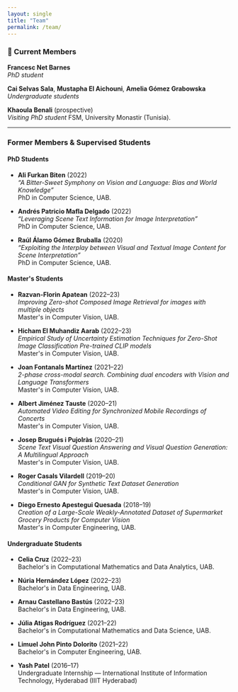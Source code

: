 ```yaml
---
layout: single
title: "Team"
permalink: /team/
---
```


### 🌱 Current Members

**Francesc Net Barnes**  
_PhD student_

**Cai Selvas Sala**, **Mustapha El Aichouni**, **Amelia Gómez Grabowska**  
_Undergraduate students_

**Khaoula Benali** (prospective)  
_Visiting PhD student_ FSM, University Monastir (Tunisia).

---

### Former Members & Supervised Students

#### PhD Students

- **Ali Furkan Biten** (2022)  
  _“A Bitter-Sweet Symphony on Vision and Language: Bias and World Knowledge”_  
  PhD in Computer Science, UAB.

- **Andrés Patricio Mafla Delgado** (2022)  
  _“Leveraging Scene Text Information for Image Interpretation”_  
  PhD in Computer Science, UAB.

- **Raúl Álamo Gómez Bruballa** (2020)  
  _“Exploiting the Interplay between Visual and Textual Image Content for Scene Interpretation”_  
  PhD in Computer Science, UAB.

#### Master's Students

- **Razvan-Florin Apatean** (2022–23)  
  _Improving Zero-shot Composed Image Retrieval for images with multiple objects_  
  Master's in Computer Vision, UAB.

- **Hicham El Muhandiz Aarab** (2022–23)  
  _Empirical Study of Uncertainty Estimation Techniques for Zero-Shot Image Classification Pre-trained CLIP models_  
  Master's in Computer Vision, UAB.

- **Joan Fontanals Martínez** (2021–22)  
  _2-phase cross-modal search. Combining dual encoders with Vision and Language Transformers_  
  Master's in Computer Vision, UAB.

- **Albert Jiménez Tauste** (2020–21)  
  _Automated Video Editing for Synchronized Mobile Recordings of Concerts_  
  Master's in Computer Vision, UAB.

- **Josep Brugués i Pujolràs** (2020–21)  
  _Scene Text Visual Question Answering and Visual Question Generation: A Multilingual Approach_  
  Master's in Computer Vision, UAB.

- **Roger Casals Vilardell** (2019–20)  
  _Conditional GAN for Synthetic Text Dataset Generation_  
  Master's in Computer Vision, UAB.

- **Diego Ernesto Apestegui Quesada** (2018–19)  
  _Creation of a Large-Scale Weakly-Annotated Dataset of Supermarket Grocery Products for Computer Vision_  
  Master's in Computer Engineering, UAB.

#### Undergraduate Students

- **Celia Cruz** (2022–23)  
  Bachelor's in Computational Mathematics and Data Analytics, UAB.

- **Núria Hernández López** (2022–23)  
  Bachelor's in Data Engineering, UAB.

- **Arnau Castellano Bastús** (2022–23)  
  Bachelor's in Data Engineering, UAB.

- **Júlia Atigas Rodríguez** (2021–22)  
  Bachelor's in Computational Mathematics and Data Science, UAB.

- **Limuel John Pinto Dolorito** (2021–22)  
  Bachelor's in Computer Engineering, UAB.

- **Yash Patel** (2016–17)  
  Undergraduate Internship — International Institute of Information Technology, Hyderabad (IIIT Hyderabad)
